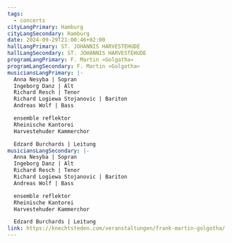 ```yaml
---
tags:
  - concerts
cityLangPrimary: Hamburg
cityLangSecondary: Hamburg
date: 2024-09-29T21:00:46+02:00
hallLangPrimary: ST. JOHANNIS HARVESTEHUDE
hallLangSecondary: ST. JOHANNIS HARVESTEHUDE
programLangPrimary: F. Martin »Golgatha«
programLangSecondary: F. Martin »Golgotha«
musiciansLangPrimary: |-
  Anna Nesyba | Sopran
  Ingeborg Danz | Alt
  Richard Resch | Tenor
  Richard Logiewa Stojanovic | Bariton
  Andreas Wolf | Bass

  ensemble reflektor
  Rheinische Kantorei
  Harvestehuder Kammerchor

  Edzard Burchards | Leitung
musiciansLangSecondary: |-
  Anna Nesyba | Sopran
  Ingeborg Danz | Alt
  Richard Resch | Tenor
  Richard Logiewa Stojanovic | Bariton
  Andreas Wolf | Bass

  ensemble reflektor
  Rheinische Kantorei
  Harvestehuder Kammerchor

  Edzard Burchards | Leitung
link: https://knechtsteden.com/veranstaltungen/frank-martin-golgotha/
---
```


